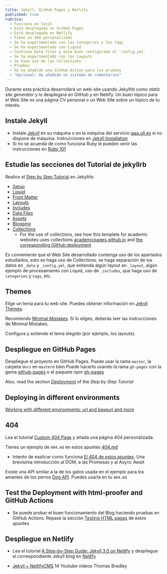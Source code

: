 ```yaml
---
title: Jekyll, GitHub Pages y Netlify
published: true
rubrica: 
  - Funciona en local
  - Está desplegada en GitHub Pages
  - Está desplegada en Netlify
  - Tiene un 404 personalizado
  - Se ha experimentado con las Categories y los tags
  - Se ha experimentado con Liquid
  - Contiene Data files y esta bien configurado el `config.yml`
  - Se ha experimentado con los Layouts
  - Se hace uso de las Collections 
  - Pruebas
  - Se ha añadido una GitHub Action para las pruebas
  - "Opcional: Ha añadido un sistema de comentarios"
---
```


Durante esta práctica desarrollará un web-site usando Jekyllrb como *static site generator* y lo desplegará en GitHub y en Netlify. Un buen tópico para el Web Site es una página CV personal o un Web Site sobre un tópico de tu interés.

## Instale Jekyll

* Instale [Jekyll](https://jekyllrb.com/docs/) en su máquina o en la máquina del servicio [iaas.ull.es]({{site.baseurl}}/tema1-introduccion/practicas/p01-t1-iaas/) si no dispone de máquina. Instrucciones en [Jekyll Installation](https://jekyllrb.com/docs/installation/)
* Si no se acuerda de como funciona Ruby le pueden venir las instrucciones en [Ruby 101](https://jekyllrb.com/docs/ruby-101/)

## Estudie las secciones del Tutorial de jekyllrb

Realice el [Step by Step Tutorial](https://jekyllrb.com/docs/step-by-step/01-setup/) en Jekyllrb:

* [Setup](https://jekyllrb.com/docs/step-by-step/01-setup/)
* [Liquid](https://jekyllrb.com/docs/step-by-step/02-liquid/)
* [Front Matter](https://jekyllrb.com/docs/step-by-step/03-front-matter/)
* [Layouts](https://jekyllrb.com/docs/step-by-step/04-layouts/)
* [Includes](https://jekyllrb.com/docs/step-by-step/05-includes/)
* [Data Files](https://jekyllrb.com/docs/step-by-step/06-data-files/)
* [Assets](https://jekyllrb.com/docs/step-by-step/07-assets/)
* [Blogging](https://jekyllrb.com/docs/step-by-step/08-blogging/)
* [Collections](https://jekyllrb.com/docs/step-by-step/09-collections/)
    - For the use of collections, see how this template for academic websites uses collections [academicpages.github.io](https://github.com/academicpages/academicpages.github.io) and [the corresponding GitHub deployment](https://academicpages.github.io/)

Es conveniente que el Web Site desarrollado contenga uso de los apartados estudiados, esto es haga uso de
Collections, se haga separación de los datos en `_data` y `_config.yml`, que extienda algún layout en `_layout`, algún ejemplo de procesamiento con Liquid, uso de `_includes`, que haga uso de `categories` y `tags`, etc.

## Themes

Elige un tema para tu web site. Puedes obtener información en [Jekyll Themes](https://jekyllrb.com/docs/themes/).

Recomiendo [Minimal Mistakes](https://mmistakes.github.io/minimal-mistakes/). Si lo eliges, deberás leer las instrucciones de Minimal Mistakes.

Configura y extiende el tema elegido (por ejemplo, los layouts).

<!--
## Algunos tips si trabaja en la máquina del iaas.ull.es

* [Creating a personal access token for the command line](https://help.github.com/es/github/authenticating-to-github/creating-a-personal-access-token-for-the-command-line) para trabajar con git y GitHub vía https
* Para que las instrucciones anteriores funcionen:

  ```
  usuario@ubuntu$ git config --global credential.helper  store
  usuario@ubuntu$ ls -ltr ~/.git-credentials 
  -rw------- 1 usuario usuario 68 nov 27 13:27 /home/usuario/.git-credentials
  usuario@ubuntu$ cat ~/.git-credentials 
  https://crguezl:este-no-es-el-token@github.com
  ```
* Ejecutando en una máquina del iaas.ull.es:

    ```
    usuario@ubuntu:~/src/ull-mii-sytws-1920.github.io$ bundle exec jekyll serve -H 10.6.128.216 -P 8080
    ```
-->

## Despliegue en GitHub Pages


Despliegue el proyecto en GitHub Pages. Puede usar la rama `master`, la carpeta `docs` en `master`o bien
Puede hacerlo usando la rama `gh-pages` con la gema [github-pages](https://jekyllrb.com/docs/github-pages/#deploying-jekyll-to-github-pages) o el paquete npm [gh-pages](https://www.npmjs.com/package/gh-pages)


Also, read the section [*Deployment*](https://jekyllrb.com/docs/step-by-step/10-deployment/) of the *Step by Step Tutorial*

<!--
## Navigation

* Lea del tutorial [Navigation](https://jekyllrb.com/tutorials/navigation/) los escenarios [Basic List](https://jekyllrb.com/tutorials/navigation/#scenario-1-basic-list) y [Sorted List](https://jekyllrb.com/tutorials/navigation/#scenario-2-sorted-list) e implementelos en su site
-->

## Deploying in different environments

[Working with different environments: url and baseurl and more]({{site.baseurl}}/assets/temas/introduccion-a-javascript/baseurl)

## 404

Lea el tutorial [Custom 404 Page](https://jekyllrb.com/tutorials/custom-404-page/) y añada una página 404 personalizada.

Tienes un ejemplo de `404.md` en estos apuntes [404.md](https://raw.githubusercontent.com/ULL-ESIT-GRADOII-PL/ull-esit-gradoii-pl.github.io/main/pages/404.md)

* Intento de explicar como funciona [El 404 de estos apuntes]({{site.baseurl}}/assets/practicas/jekyll-netlify/404-explained). Una brevísima introducción al DOM, a las Promesas y al Async Await

Existe una API similar a la de los gatos usada en el ejemplo para los amantes de los perros [Dog API](https://dog.ceo/dog-api/). Puedes usarla en tu `404.md`


## Test the Deployment with html-proofer and GitHub Actions

* Se puede probar el buen funcionamiento del Blog haciendo pruebas en GitHub Actions. 
Repase la sección [Testing HTML pages](https://ull-esit-gradoii-pl.github.io/assets/temas/introduccion-a-javascript/jekyll#testing) de estos apuntes


<!--
# Despliegue en GitHub usando Github Actions

Despliegue su proyecto en GitHub usando GitHub Actions. Véase:

* [A GitHub Action for Custom Jekyll Builds on GitHub Pages](https://github.com/BryanSchuetz/jekyll-deploy-gh-pages)

## Question: Why not just let GitHub Pages build it? 
## Answer: Because this way we can use our own custom Jekyll plugins and build scripts.
-->

## Despliegue en Netlify

* Lea el tutorial [A Step-by-Step Guide: Jekyll 3.0 on Netlify](https://www.netlify.com/blog/2015/10/28/a-step-by-step-guide-jekyll-3.0-on-netlify/) y despliegue el correspondiente Jekyll blog en [Netlify](https://www.netlify.com/)

* [Jekyll + NetlifyCMS](https://www.youtube.com/playlist?list=PLWjCJDeWfDdcU8zbZZrr6L1zpf_2Eqt_w) 14 Youtube videos Thomas Bradley

